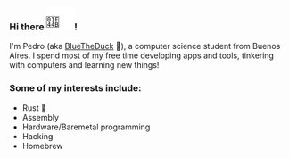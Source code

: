 ### Hi there ![waving hand](wave.svg)!

I'm Pedro (aka [BlueTheDuck](https://github.com/BlueTheDuck) 🦆), a computer science student from Buenos Aires. 
I spend most of my free time developing apps and tools, tinkering with computers and learning new things!


### Some of my interests include:
 - Rust 🦀
 - Assembly
 - Hardware/Baremetal programming
 - Hacking
 - Homebrew
